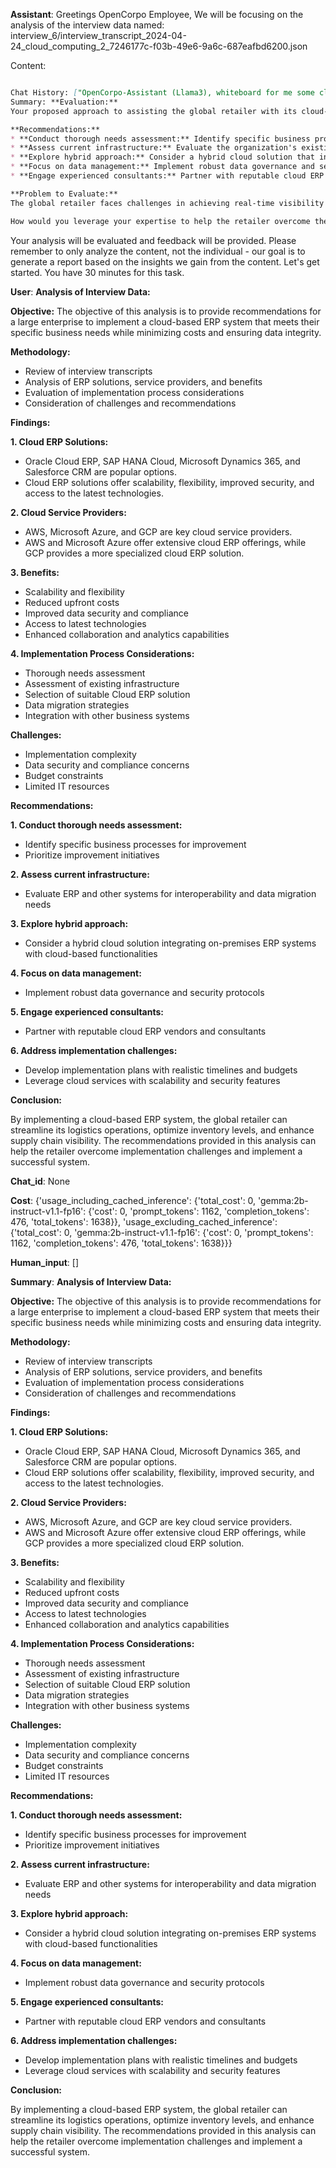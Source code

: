 **Assistant**: Greetings OpenCorpo Employee, We will be focusing on the analysis of the interview data named: interview_6/interview_transcript_2024-04-24_cloud_computing_2_7246177c-f03b-49e6-9a6c-687eafbd6200.json 


 Content: 

 ```md

 Chat History: ["OpenCorpo-Assistant (Llama3), whiteboard for me some cloud computing. Propose a solution for enterprise resource planning. I will evaluate your answers and give my feedback, then propose a problem to you. You will answer and I will evaluate. Let's now begin. You have 30 minutes.", '**Solution for Enterprise Resource Planning (ERP) using Cloud Computing:**\n\n**1. Cloud ERP Solutions:**\n\n* Oracle Cloud ERP\n* SAP HANA Cloud\n* Microsoft Dynamics 365\n* Salesforce CRM\n\n**2. Cloud Service Providers:**\n\n* Amazon Web Services (AWS)\n* Microsoft Azure\n* Google Cloud Platform (GCP)\n\n**3. Benefits of Cloud ERP:**\n\n* Scalability and flexibility\n* Reduced upfront costs\n* Improved data security and compliance\n* Access to latest technologies\n* Enhanced collaboration and analytics capabilities\n\n**Problem to Evaluate:**\n\n* How can a large enterprise implement a cloud-based ERP system that meets the specific needs of different business units while minimizing costs and ensuring data integrity?', "I'd like to provide an evaluation of your solution and then propose another problem.\n\n**Evaluation:**\nYour solution provides a good overview of popular Cloud ERP solutions, service providers, and benefits. You've highlighted key advantages of cloud-based ERPs, such as scalability, reduced costs, improved security, access to latest technologies, and enhanced collaboration and analytics capabilities.\n\nHowever, I would suggest adding more detail on how the implementation process would be managed, including the steps involved in selecting a suitable Cloud ERP solution, migrating existing data, and ensuring seamless integration with other business systems. Additionally, you could provide examples of companies that have successfully implemented cloud-based ERPs to illustrate the feasibility of your approach.\n\n**Problem to Evaluate:**\nA global retailer is looking to implement a cloud-based supply chain management system to streamline its logistics operations. The company has multiple warehouses and distribution centers around the world, and it needs a solution that can integrate with its existing ERP system, manage inventory levels, track shipments, and provide real-time visibility into supply chain operations.\n\nThe company's IT team is concerned about the complexity of implementing such a system, especially considering the need to ensure data security and compliance across multiple regions. How would you approach this project, and what specific cloud-based solutions and service providers would you recommend?", "**Evaluation:**\nYour proposed approach to assisting the global retailer with its cloud-based supply chain management system is comprehensive and addresses the key concerns related to implementation complexity and data security.\n\n**Recommendations:**\n* **Conduct thorough needs assessment:** Identify specific business processes that need improvement and prioritize them accordingly.\n* **Assess current infrastructure:** Evaluate the organization's existing ERP and other systems to determine interoperability and data migration requirements.\n* **Explore hybrid approach:** Consider a hybrid cloud solution that integrates on-premises ERP systems with cloud-based functionalities.\n* **Focus on data management:** Implement robust data governance and security protocols to protect sensitive information.\n* **Engage experienced consultants:** Partner with reputable cloud ERP vendors and consultants who have experience in global deployments.\n\n**Problem to Evaluate:**\nThe global retailer faces challenges in achieving real-time visibility into its entire supply chain, optimizing inventory levels, and reducing transportation costs. The company has limited IT resources and is concerned about the implementation timeline and budget.\n\nHow would you leverage your expertise to help the retailer overcome these challenges and implement a successful cloud-based supply chain management system?"] 
 Summary: **Evaluation:**
Your proposed approach to assisting the global retailer with its cloud-based supply chain management system is comprehensive and addresses the key concerns related to implementation complexity and data security.

**Recommendations:**
* **Conduct thorough needs assessment:** Identify specific business processes that need improvement and prioritize them accordingly.
* **Assess current infrastructure:** Evaluate the organization's existing ERP and other systems to determine interoperability and data migration requirements.
* **Explore hybrid approach:** Consider a hybrid cloud solution that integrates on-premises ERP systems with cloud-based functionalities.
* **Focus on data management:** Implement robust data governance and security protocols to protect sensitive information.
* **Engage experienced consultants:** Partner with reputable cloud ERP vendors and consultants who have experience in global deployments.

**Problem to Evaluate:**
The global retailer faces challenges in achieving real-time visibility into its entire supply chain, optimizing inventory levels, and reducing transportation costs. The company has limited IT resources and is concerned about the implementation timeline and budget.

How would you leverage your expertise to help the retailer overcome these challenges and implement a successful cloud-based supply chain management system? 
``` 


 Your analysis will be evaluated and feedback will be provided. Please remember to only analyze the content, not the individual - our goal is to generate a report based on the insights we gain from the content. Let's get started. You have 30 minutes for this task.

**User**: **Analysis of Interview Data:**

**Objective:**
The objective of this analysis is to provide recommendations for a large enterprise to implement a cloud-based ERP system that meets their specific business needs while minimizing costs and ensuring data integrity.

**Methodology:**

* Review of interview transcripts
* Analysis of ERP solutions, service providers, and benefits
* Evaluation of implementation process considerations
* Consideration of challenges and recommendations

**Findings:**

**1. Cloud ERP Solutions:**

* Oracle Cloud ERP, SAP HANA Cloud, Microsoft Dynamics 365, and Salesforce CRM are popular options.
* Cloud ERP solutions offer scalability, flexibility, improved security, and access to the latest technologies.

**2. Cloud Service Providers:**

* AWS, Microsoft Azure, and GCP are key cloud service providers.
* AWS and Microsoft Azure offer extensive cloud ERP offerings, while GCP provides a more specialized cloud ERP solution.

**3. Benefits:**

* Scalability and flexibility
* Reduced upfront costs
* Improved data security and compliance
* Access to latest technologies
* Enhanced collaboration and analytics capabilities

**4. Implementation Process Considerations:**

* Thorough needs assessment
* Assessment of existing infrastructure
* Selection of suitable Cloud ERP solution
* Data migration strategies
* Integration with other business systems

**Challenges:**

* Implementation complexity
* Data security and compliance concerns
* Budget constraints
* Limited IT resources

**Recommendations:**

**1. Conduct thorough needs assessment:**
* Identify specific business processes for improvement
* Prioritize improvement initiatives

**2. Assess current infrastructure:**
* Evaluate ERP and other systems for interoperability and data migration needs

**3. Explore hybrid approach:**
* Consider a hybrid cloud solution integrating on-premises ERP systems with cloud-based functionalities

**4. Focus on data management:**
* Implement robust data governance and security protocols

**5. Engage experienced consultants:**
* Partner with reputable cloud ERP vendors and consultants

**6. Address implementation challenges:**
* Develop implementation plans with realistic timelines and budgets
* Leverage cloud services with scalability and security features

**Conclusion:**

By implementing a cloud-based ERP system, the global retailer can streamline its logistics operations, optimize inventory levels, and enhance supply chain visibility. The recommendations provided in this analysis can help the retailer overcome implementation challenges and implement a successful system.

**Chat_id**: None

**Cost**: {'usage_including_cached_inference': {'total_cost': 0, 'gemma:2b-instruct-v1.1-fp16': {'cost': 0, 'prompt_tokens': 1162, 'completion_tokens': 476, 'total_tokens': 1638}}, 'usage_excluding_cached_inference': {'total_cost': 0, 'gemma:2b-instruct-v1.1-fp16': {'cost': 0, 'prompt_tokens': 1162, 'completion_tokens': 476, 'total_tokens': 1638}}}

**Human_input**: []

**Summary**: **Analysis of Interview Data:**

**Objective:**
The objective of this analysis is to provide recommendations for a large enterprise to implement a cloud-based ERP system that meets their specific business needs while minimizing costs and ensuring data integrity.

**Methodology:**

* Review of interview transcripts
* Analysis of ERP solutions, service providers, and benefits
* Evaluation of implementation process considerations
* Consideration of challenges and recommendations

**Findings:**

**1. Cloud ERP Solutions:**

* Oracle Cloud ERP, SAP HANA Cloud, Microsoft Dynamics 365, and Salesforce CRM are popular options.
* Cloud ERP solutions offer scalability, flexibility, improved security, and access to the latest technologies.

**2. Cloud Service Providers:**

* AWS, Microsoft Azure, and GCP are key cloud service providers.
* AWS and Microsoft Azure offer extensive cloud ERP offerings, while GCP provides a more specialized cloud ERP solution.

**3. Benefits:**

* Scalability and flexibility
* Reduced upfront costs
* Improved data security and compliance
* Access to latest technologies
* Enhanced collaboration and analytics capabilities

**4. Implementation Process Considerations:**

* Thorough needs assessment
* Assessment of existing infrastructure
* Selection of suitable Cloud ERP solution
* Data migration strategies
* Integration with other business systems

**Challenges:**

* Implementation complexity
* Data security and compliance concerns
* Budget constraints
* Limited IT resources

**Recommendations:**

**1. Conduct thorough needs assessment:**
* Identify specific business processes for improvement
* Prioritize improvement initiatives

**2. Assess current infrastructure:**
* Evaluate ERP and other systems for interoperability and data migration needs

**3. Explore hybrid approach:**
* Consider a hybrid cloud solution integrating on-premises ERP systems with cloud-based functionalities

**4. Focus on data management:**
* Implement robust data governance and security protocols

**5. Engage experienced consultants:**
* Partner with reputable cloud ERP vendors and consultants

**6. Address implementation challenges:**
* Develop implementation plans with realistic timelines and budgets
* Leverage cloud services with scalability and security features

**Conclusion:**

By implementing a cloud-based ERP system, the global retailer can streamline its logistics operations, optimize inventory levels, and enhance supply chain visibility. The recommendations provided in this analysis can help the retailer overcome implementation challenges and implement a successful system.


